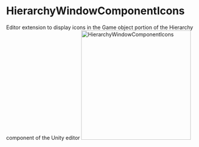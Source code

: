 # HierarchyWindowComponentIcons
Editor extension to display icons in the Game object portion of the Hierarchy component of the Unity editor
<img width="295" alt="HierarchyWindowComponentIcons" src="https://github.com/user-attachments/assets/7e4f9933-0ccc-4e46-aa69-0230c8614d37" />
